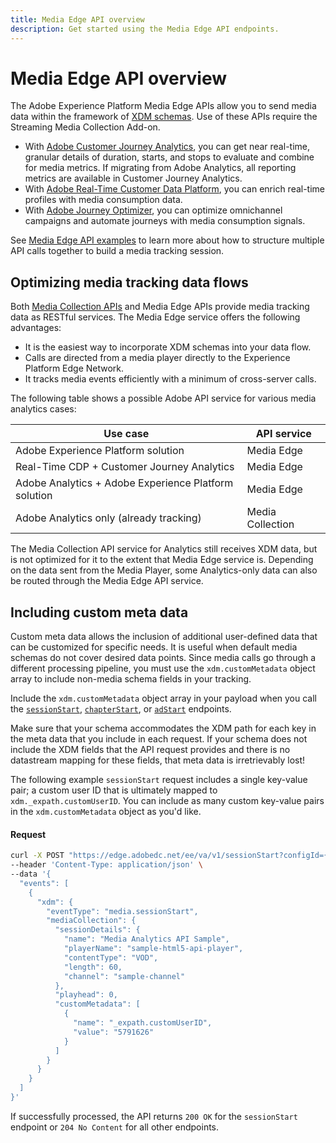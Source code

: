 ```yaml
---
title: Media Edge API overview
description: Get started using the Media Edge API endpoints.
---
```

# Media Edge API overview

The Adobe Experience Platform Media Edge APIs allow you to send media data within the framework of [XDM schemas](https://experienceleague.adobe.com/docs/experience-platform/xdm/home.html). Use of these APIs require the Streaming Media Collection Add-on.

* With [Adobe Customer Journey Analytics](https://experienceleague.adobe.com/docs/analytics-platform/using/cja-overview/cja-overview.html), you can get near real-time, granular details of duration, starts, and stops to evaluate and combine for media metrics. If migrating from Adobe Analytics, all reporting metrics are available in Customer Journey Analytics.
* With [Adobe Real-Time Customer Data Platform](https://experienceleague.adobe.com/docs/experience-platform/rtcdp/overview.html), you can enrich real-time profiles with media consumption data.
* With [Adobe Journey Optimizer](https://experienceleague.adobe.com/docs/journey-optimizer/using/get-started/get-started.html), you can optimize omnichannel campaigns and automate journeys with media consumption signals.

See [Media Edge API examples](../../getting-started/media-edge-examples.md) to learn more about how to structure multiple API calls together to build a media tracking session.

## Optimizing media tracking data flows

Both [Media Collection APIs](https://experienceleague.adobe.com/docs/media-analytics/using/implementation/streaming-media-apis/mc-api-overview.html#media-tracking-data-flows) and Media Edge APIs provide media tracking data as RESTful services. The Media Edge service offers the following advantages:

* It is the easiest way to incorporate XDM schemas into your data flow. 
* Calls are directed from a media player directly to the Experience Platform Edge Network.
* It tracks media events efficiently with a minimum of cross-server calls. 

The following table shows a possible Adobe API service for various media analytics cases:

| Use case | API service |
| -------- | ----------- |
| Adobe Experience Platform solution | Media Edge |
| Real-Time CDP + Customer Journey Analytics | Media Edge |
| Adobe Analytics + Adobe Experience Platform solution | Media Edge |
| Adobe Analytics only (already tracking) | Media Collection |

The Media Collection API service for Analytics still receives XDM data, but is not optimized for it to the extent that Media Edge service is. Depending on the data sent from the Media Player, some Analytics-only data can also be routed through the Media Edge API service.

## Including custom meta data

Custom meta data allows the inclusion of additional user-defined data that can be customized for specific needs. It is useful when default media schemas do not cover desired data points. Since media calls go through a different processing pipeline, you must use the `xdm.customMetadata` object array to include non-media schema fields in your tracking.

Include the `xdm.customMetadata` object array in your payload when you call the [`sessionStart`](sessions.md#sessionstart), [`chapterStart`](chapters.md#chapterstart), or [`adStart`](ads.md#adstart) endpoints.

<InlineAlert variant="warning" slots="text" />

Make sure that your schema accommodates the XDM path for each key in the meta data that you include in each request. If your schema does not include the XDM fields that the API request provides and there is no datastream mapping for these fields, that meta data is irretrievably lost!

The following example `sessionStart` request includes a single key-value pair; a custom user ID that is ultimately mapped to `xdm._expath.customUserID`. You can include as many custom key-value pairs in the `xdm.customMetadata` object as you'd like.

<CodeBlock slots="heading, code" repeat="1" languages="CURL"/>

#### Request

```sh
curl -X POST "https://edge.adobedc.net/ee/va/v1/sessionStart?configId={datastreamId}" \
--header 'Content-Type: application/json' \
--data '{
  "events": [
    {
      "xdm": {
        "eventType": "media.sessionStart",
        "mediaCollection": {
          "sessionDetails": {
            "name": "Media Analytics API Sample",
            "playerName": "sample-html5-api-player",
            "contentType": "VOD",
            "length": 60,
            "channel": "sample-channel"
          },
          "playhead": 0,
          "customMetadata": [
            {
              "name": "_expath.customUserID",
              "value": "5791626"
            }
          ]
        }
      }
    }
  ]
}'
```

If successfully processed, the API returns `200 OK` for the `sessionStart` endpoint or `204 No Content` for all other endpoints.
